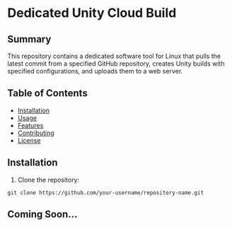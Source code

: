 # Dedicated Unity Cloud Build

<!--
![Logo](link_to_logo.png)
-->


## Summary

This repository contains a dedicated software tool for Linux that pulls the latest commit from a specified GitHub repository, creates Unity builds with specified configurations, and uploads them to a web server.

## Table of Contents

- [Installation](#installation)
- [Usage](#usage)
- [Features](#features)
- [Contributing](#contributing)
- [License](#license)

## Installation

1. Clone the repository:

```shell
git clone https://github.com/your-username/repository-name.git
```


## Coming Soon...